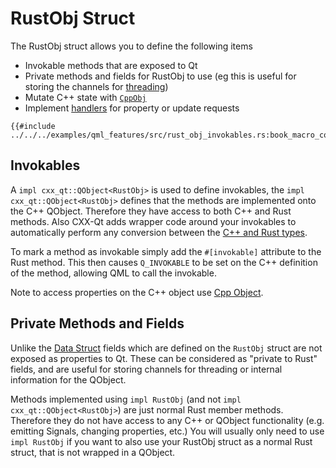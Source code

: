 <!--
SPDX-FileCopyrightText: 2021 Klarälvdalens Datakonsult AB, a KDAB Group company <info@kdab.com>
SPDX-FileContributor: Andrew Hayzen <andrew.hayzen@kdab.com>

SPDX-License-Identifier: MIT OR Apache-2.0
-->

# RustObj Struct

The RustObj struct allows you to define the following items

  * Invokable methods that are exposed to Qt
  * Private methods and fields for RustObj to use (eg this is useful for storing the channels for [threading](../concepts/threading.md))
  * Mutate C++ state with [`CppObj`](./cpp_object.md)
  * Implement [handlers](./handlers.md) for property or update requests

```rust,ignore,noplayground
{{#include ../../../examples/qml_features/src/rust_obj_invokables.rs:book_macro_code}}
```

## Invokables

A `impl cxx_qt::QObject<RustObj>` is used to define invokables, the `impl cxx_qt::QObject<RustObj>` defines that the methods are implemented onto the C++ QObject.
Therefore they have access to both C++ and Rust methods. Also CXX-Qt adds wrapper code around your invokables to automatically perform any conversion between the [C++ and Rust types](../concepts/types.md).

To mark a method as invokable simply add the `#[invokable]` attribute to the Rust method. This then causes `Q_INVOKABLE` to be set on the C++ definition of the method, allowing QML to call the invokable.

Note to access properties on the C++ object use [Cpp Object](./cpp_object.md).

## Private Methods and Fields

Unlike the [Data Struct](./data_struct.md) fields which are defined on the `RustObj` struct are not exposed as properties to Qt. These can be considered as "private to Rust" fields, and are useful for storing channels for threading or internal information for the QObject.

Methods implemented using `impl RustObj` (and not `impl cxx_qt::QObject<RustObj>`) are just normal Rust member methods.
Therefore they do not have access to any C++ or QObject functionality (e.g. emitting Signals, changing properties, etc.)
You will usually only need to use `impl RustObj` if you want to also use your RustObj struct as a normal Rust struct, that is not wrapped in a QObject.
